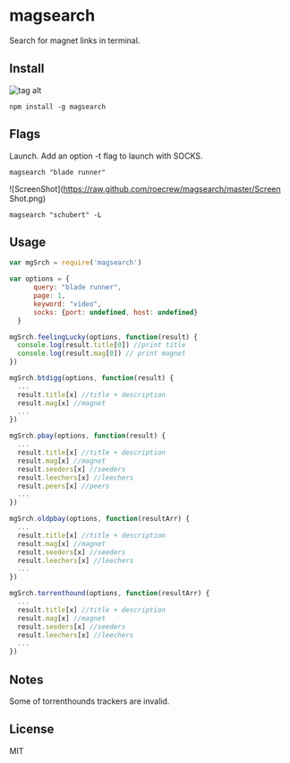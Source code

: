 # magsearch #

Search for magnet links in terminal.


## Install ##
![tag alt](https://travis-ci.org/roecrew/magsearch.svg?branch=master)

```
npm install -g magsearch
```

## Flags ##
 
  Launch. Add an option -t flag to launch with SOCKS.

  ```
magsearch "blade runner"
  ```
  
  ![ScreenShot](https://raw.github.com/roecrew/magsearch/master/Screen Shot.png)
  
  ```
magsearch "schubert" -L
  ```

## Usage ##

  ```js
  var mgSrch = require('magsearch')
  
  var options = {
		query: "blade runner",
		page: 1,
		keyword: "video",
		socks: {port: undefined, host: undefined}
	}
  
  mgSrch.feelingLucky(options, function(result) {
	console.log(result.title[0]) //print title
	console.log(result.mag[0]) // print magnet
  })
  
  mgSrch.btdigg(options, function(result) {
    ...    
	result.title[x] //title + description
	result.mag[x] //magnet
	...
  })
  
  mgSrch.pbay(options, function(result) {
    ...    
	result.title[x] //title + description
	result.mag[x] //magnet
	result.seeders[x] //seeders
	result.leechers[x] //leechers
	result.peers[x] //peers
	...
  })
  
  mgSrch.oldpbay(options, function(resultArr) {
    ...    
	result.title[x] //title + description
	result.mag[x] //magnet
	result.seeders[x] //seeders
	result.leechers[x] //leechers
	...
  })
  
  mgSrch.torrenthound(options, function(resultArr) {
    ...    
	result.title[x] //title + description
	result.mag[x] //magnet
	result.seeders[x] //seeders
	result.leechers[x] //leechers
	...
  })
  ```

## Notes ##

Some of torrenthounds trackers are invalid.

## License ##
MIT
